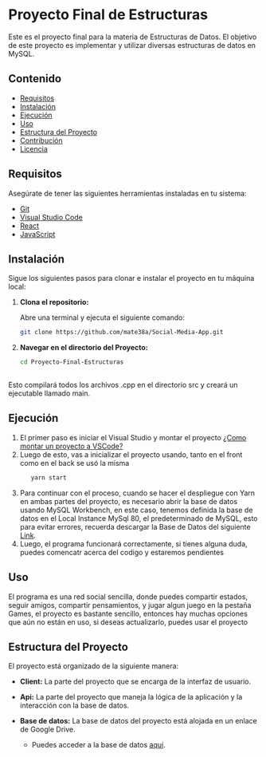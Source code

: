 # Proyecto Final de Estructuras

Este es el proyecto final para la materia de Estructuras de Datos. El objetivo de este proyecto es implementar y utilizar diversas estructuras de datos en MySQL.

## Contenido

- [Requisitos](#requisitos)
- [Instalación](#instalación)
- [Ejecución](#ejecucion)
- [Uso](#uso)
- [Estructura del Proyecto](#estructura-del-proyecto)
- [Contribución](#contribución)
- [Licencia](#licencia)
  

## Requisitos

Asegúrate de tener las siguientes herramientas instaladas en tu sistema:

- [Git](https://git-scm.com/)
- [Visual Studio Code](https://code.visualstudio.com/docs/languages/javascript)
- [React](https://es.react.dev/learn/installation)
- [JavaScript](https://code.visualstudio.com/docs/languages/javascript)

## Instalación

Sigue los siguientes pasos para clonar e instalar el proyecto en tu máquina local:

1. **Clona el repositorio:**

   Abre una terminal y ejecuta el siguiente comando:

   ```bash
   git clone https://github.com/mate38a/Social-Media-App.git

2. **Navegar en el directorio del Proyecto:**

   ```bash
   cd Proyecto-Final-Estructuras
      
Esto compilará todos los archivos .cpp en el directorio src y creará un ejecutable llamado main.

## Ejecución

1. El primer paso es iniciar el Visual Studio y montar el proyecto [¿Como montar un proyecto a VSCode?](https://www.youtube.com/watch?v=GVmntLlqqA8)
2. Luego de esto, vas a inicializar el proyecto usando, tanto en el front como en el back se usó la misma
   ```bash
      yarn start
3. Para continuar con el proceso, cuando se hacer el despliegue con Yarn en ambas partes del proyecto, es necesario abrir la base de datos usando MySQL Workbench, en este caso, tenemos definida la base de datos en el Local Instance MySql 80, el predeterminado de MySQL, esto para evitar errores, recuerda descargar la Base de Datos del siguiente [Link](https://drive.google.com/drive/folders/12bpnYt1tFTeoeinIWJSdfBqF1-NpXkF_?usp=sharing).
4. Luego, el programa funcionará correctamente, si tienes alguna duda, puedes comencatr acerca del codigo y estaremos pendientes

## Uso

El programa es una red social sencilla, donde puedes compartir estados, seguir amigos, compartir pensamientos, y jugar algun juego en la pestaña Games, el proyecto es bastante sencillo, entonces hay muchas opciones que aún no están en uso, si deseas actualizarlo, puedes usar el proyecto

## Estructura del Proyecto

El proyecto está organizado de la siguiente manera:

- **Client:** La parte del proyecto que se encarga de la interfaz de usuario.

- **Api:** La parte del proyecto que maneja la lógica de la aplicación y la interacción con la base de datos.

- **Base de datos:** La base de datos del proyecto está alojada en un enlace de Google Drive.
  - Puedes acceder a la base de datos [aquí](https://drive.google.com/drive/folders/12bpnYt1tFTeoeinIWJSdfBqF1-NpXkF_?usp=sharing).




